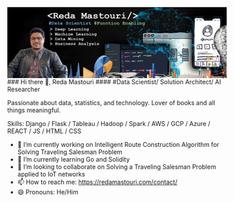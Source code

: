 <img align="center" src="banner-github.jpg">
### Hi there 👋, Reda Mastouri
#### #Data Scientist/ Solution Architect/ AI Researcher

Passionate about data, statistics, and technology. Lover of books and all things meaningful.

Skills: Django / Flask / Tableau / Hadoop / Spark / AWS / GCP / Azure / REACT / JS / HTML / CSS

- 🔭 I’m currently working on Intelligent Route Construction Algorithm for Solving Traveling Salesman Problem  
- 🌱 I’m currently learning Go and Solidity 
- 👯 I’m looking to collaborate on Solving a Traveling Salesman Problem applied to IoT networks 
- 📫 How to reach me: https://redamastouri.com/contact/ 
- 😄 Pronouns: He/Him 





